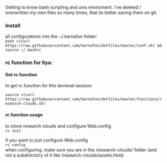 Getting to know bash scripting and unix enviroment.
i've deleted / overwritten my own files so many times, that its better saving them on git.  



### Install 
all configurations into the ~/.karnafun folder:  
`bash <(curl https://raw.githubusercontent.com/karnafun/dotfiles/master/conf.sh) && source ~/.bashrc`

### rc function for Ilya:

#### Get rc function 

to get rc function for this terminal session:

` source <(curl https://raw.githubusercontent.com/karnafun/dotfiles/master/functions/research-clouds.sh) `  


#### rc function usage 

to clone research clouds and configure Web.config  
`rc init`

if you want to just configure Web.config  
`rc config`   
when configuring, make sure you are in the /research-clouds/ folder (and not a subdirectory of it like /research-clouds/assets.html)


